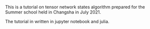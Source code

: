 
This is a tutorial on tensor network states algorithm prepared for the Summer school held in Changsha in July 2021.

The tutorial in written in jupyter notebook and julia.